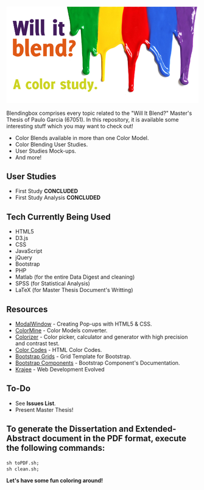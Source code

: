 ![alt tag](https://github.com/pdegarcia/blendingbox/blob/master/Implementation/images/header.jpg)

Blendingbox comprises every topic related to the "Will It Blend?" Master's Thesis of Paulo Garcia (67051).
In this repository, it is available some interesting stuff which you may want to check out!

 - Color Blends available in more than one Color Model.
 - Color Blending User Studies.
 - User Studies Mock-ups.
 - And more!
 
## User Studies
- First Study **CONCLUDED**
- First Study Analysis **CONCLUDED**
 
## Tech Currently Being Used

- HTML5
- D3.js
- CSS
- JavaScript
- jQuery
- Bootstrap
- PHP
- Matlab  (for the entire Data Digest and cleaning)
- SPSS    (for Statistical Analysis)
- LaTeX   (for Master Thesis Document's Writting)

## Resources

- [ModalWindow] - Creating Pop-ups with HTML5 & CSS.
- [ColorMine] - Color Models converter.
- [Colorizer] - Color picker, calculator and generator with high precision and contrast test. 
- [Color Codes] - HTML Color Codes.
- [Bootstrap Grids] - Grid Template for Bootstrap.
- [Bootstrap Components] - Bootstrap Component's Documentation.
- [Krajee] - Web Development Evolved

## To-Do

- See **Issues List**.
- Present Master Thesis!

## To generate the Dissertation and Extended-Abstract document in the PDF format, execute the following commands:

```
sh toPDF.sh;
sh clean.sh;
```

**Let's have some fun coloring around!**

 [ModalWindow]: <http://www.webdesignerdepot.com/2012/10/creating-a-modal-window-with-html5-and-css3/>
 [ColorMine]: <http://colormine.org/color-converter>
 [Colorizer]: <http://colorizer.org>
 [Color Codes]: <http://html-color-codes.info>
 [Bootstrap Grids]: <https://getbootstrap.com/examples/grid/>
 [Bootstrap Components]: <http://v4-alpha.getbootstrap.com/components/buttons>
 [Krajee]: <http://krajee.com>
